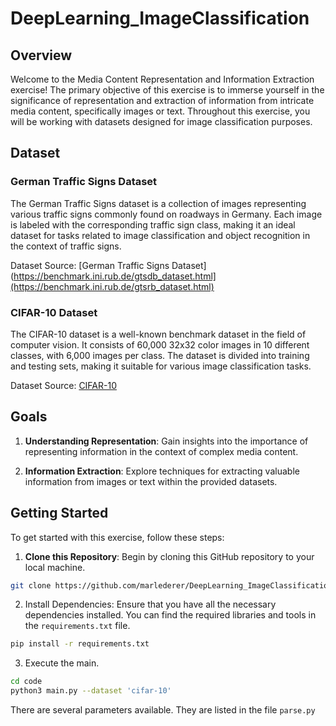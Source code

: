 # DeepLearning_ImageClassification

## Overview

Welcome to the Media Content Representation and Information Extraction exercise! The primary objective of this exercise is to immerse yourself in the significance of representation and extraction of information from intricate media content, specifically images or text. Throughout this exercise, you will be working with datasets designed for image classification purposes.

## Dataset

### German Traffic Signs Dataset

The German Traffic Signs dataset is a collection of images representing various traffic signs commonly found on roadways in Germany. Each image is labeled with the corresponding traffic sign class, making it an ideal dataset for tasks related to image classification and object recognition in the context of traffic signs.

Dataset Source: [German Traffic Signs Dataset](https://benchmark.ini.rub.de/gtsdb_dataset.html](https://benchmark.ini.rub.de/gtsrb_dataset.html)

### CIFAR-10 Dataset

The CIFAR-10 dataset is a well-known benchmark dataset in the field of computer vision. It consists of 60,000 32x32 color images in 10 different classes, with 6,000 images per class. The dataset is divided into training and testing sets, making it suitable for various image classification tasks.

Dataset Source: [CIFAR-10](https://www.cs.toronto.edu/~kriz/cifar.html)

## Goals

1. **Understanding Representation**: Gain insights into the importance of representing information in the context of complex media content.

2. **Information Extraction**: Explore techniques for extracting valuable information from images or text within the provided datasets.

## Getting Started

To get started with this exercise, follow these steps:

1. **Clone this Repository**: Begin by cloning this GitHub repository to your local machine.

```bash
git clone https://github.com/marlederer/DeepLearning_ImageClassification.git

```
2. Install Dependencies: Ensure that you have all the necessary dependencies installed. You can find the required libraries and tools in the `requirements.txt` file.
```bash
pip install -r requirements.txt
```
3. Execute the main.
```bash
cd code
python3 main.py --dataset 'cifar-10'
```
There are several parameters available. They are listed in the file `parse.py` 
